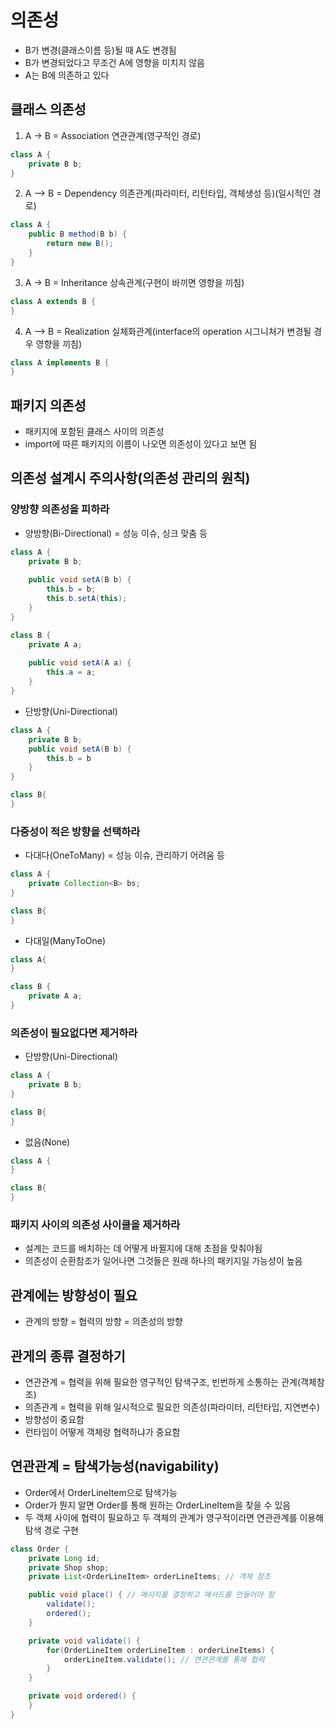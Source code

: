 # 의존성
- B가 변경(클래스이름 등)될 때 A도 변경됨
- B가 변경되었다고 무조건 A에 영향을 미치지 않음
- A는 B에 의존하고 있다

## 클래스 의존성
1. A -> B = Association 연관관계(영구적인 경로)
```java
class A {
    private B b;
}
```

2. A --> B = Dependency 의존관계(파라미터, 리턴타입, 객체생성 등)(일시적인 경로)
```java
class A {
    public B method(B b) {
        return new B();
    }
}
```

3. A -> B = Inheritance 상속관계(구현이 바끼면 영향을 끼침)
```java
class A extends B {
}
```

4. A --> B = Realization 실체화관계(interface의 operation 시그니처가 변경될 경우 영향을 끼침)
```java
class A implements B {
}
```

## 패키지 의존성
- 패키지에 포함된 클래스 사이의 의존성
- import에 따른 패키지의 이름이 나오면 의존성이 있다고 보면 됨

## 의존성 설계시 주의사항(의존성 관리의 원칙)
### 양방향 의존성을 피하라
- 양방향(Bi-Directional) = 성능 이슈, 싱크 맞춤 등
```java
class A {
    private B b;
    
    public void setA(B b) {
        this.b = b;
        this.b.setA(this);
    }
}

class B {
    private A a;
    
    public void setA(A a) {
        this.a = a;
    }
}
```

- 단방향(Uni-Directional)
```java
class A {
    private B b;
    public void setA(B b) {
        this.b = b
    }
}

class B{
}
```

### 다중성이 적은 방향을 선택하라
- 다대다(OneToMany) = 성능 이슈, 관리하기 어려움 등
```java
class A {
    private Collection<B> bs;
}

class B{
}
```

- 다대일(ManyToOne)
```java
class A{
}

class B {
    private A a;
}
```

### 의존성이 필요없다면 제거하라
- 단방향(Uni-Directional)
```java
class A {
    private B b;
}

class B{
}
```

- 없음(None)
```java
class A {
}

class B{
}
```

### 패키지 사이의 의존성 사이클을 제거하라
- 설계는 코드를 배치하는 데 어떻게 바뀔지에 대해 초점을 맞춰야됨
- 의존성이 순환참조가 일어나면 그것들은 원래 하나의 패키지일 가능성이 높음

## 관계에는 방향성이 필요
- 관계의 방향 = 협력의 방향 = 의존성의 방향

## 관게의 종류 결정하기
- 연관관계 = 협력을 위해 필요한 영구적인 탐색구조, 빈번하게 소통하는 관계(객체참조)
- 의존관계 = 협력을 위해 일시적으로 필요한 의존성(파라미터, 리턴타입, 지연변수)
- 방향성이 중요함
- 런타임이 어떻게 객체랑 협력하냐가 중요함

## 연관관계 = 탐색가능성(navigability)
- Order에서 OrderLineItem으로 탐색가능
- Order가 뭔지 알면 Order를 통해 원하는 OrderLineItem을 찾을 수 있음
- 두 객체 사이에 협력이 필요하고 두 객체의 관계가 영구적이라면 연관관계를 이용해 탐색 경로 구현
```java
class Order {
    private Long id;
    private Shop shop;
    private List<OrderLineItem> orderLineItems; // 객체 참조

    public void place() { // 메시지를 결정하고 메서드를 만들어야 함
        validate();
        ordered();
    }

    private void validate() {
        for(OrderLineItem orderLineItem : orderLineItems) {
            orderLineItem.validate(); // 연관관계를 통해 협력
        }
    }

    private void ordered() {
    }
}
```